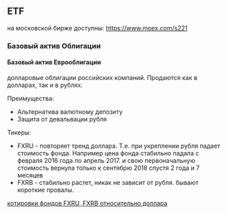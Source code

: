 ## ETF

на московской бирже доступны: https://www.moex.com/s221

### Базовый актив Облигации


#### Базовый актив Еврооблигации
долларовые облигации российских компаний. Продаются как в долларах, так и в рублях.

Преимущества:
- Альтернатива валютному депозиту
- Защита от девальвации рубля

Тикеры:
- FXRU - повторяет тренд доллара. Т.е. при укреплении рубля падает стоимость фонда. Например цена фонда стабильно падала с февраля 2016 года по апрель 2017. и свою первоначальную стоимость вернула только к сентябрю 2018 спустя 2 года и 7 месяцев
- FXRB - стабильно растет, никак не зависит от рубля. бывают короткие провалы.

[котировки фондов FXRU, FXRB относительно доллара](https://www.tradingview.com/x/Bq5qYp8I/)
